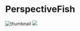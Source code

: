 # PerspectiveFish

![thumbnail](https://user-images.githubusercontent.com/62642664/131115848-26a9c93c-84a6-46e2-9cae-61a69475ac8f.jpg)
[![](https://img.youtube.com/vi/MyqQ6DpkhqY/0.jpg)](https://www.youtube.com/watch?v=MyqQ6DpkhqY)
